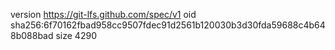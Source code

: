 version https://git-lfs.github.com/spec/v1
oid sha256:6f70162fbad958cc9507fdec91d2561b120030b3d30fda59688c4b648b088bad
size 4290
